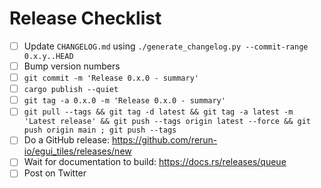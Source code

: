 # Release Checklist

* [ ] Update `CHANGELOG.md` using `./generate_changelog.py --commit-range 0.x.y..HEAD`
* [ ] Bump version numbers
* [ ] `git commit -m 'Release 0.x.0 - summary'`
* [ ] `cargo publish --quiet`
* [ ] `git tag -a 0.x.0 -m 'Release 0.x.0 - summary'`
* [ ] `git pull --tags && git tag -d latest && git tag -a latest -m 'Latest release' && git push --tags origin latest --force && git push origin main ; git push --tags`
* [ ] Do a GitHub release: https://github.com/rerun-io/egui_tiles/releases/new
* [ ] Wait for documentation to build: https://docs.rs/releases/queue
* [ ] Post on Twitter
